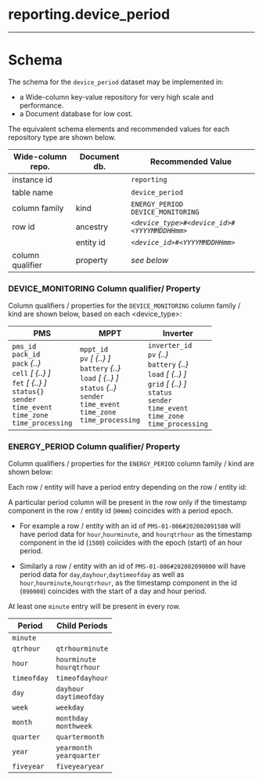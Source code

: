 # reporting.device_period

---

# Schema

The schema for the `device_period` dataset may be implemented in:

- a Wide-column key-value repository for very high scale and performance.
- a Document database for low cost.

The equivalent schema elements and recommended values for each repository type are shown below.

Wide-column repo.       | Document db.      | Recommended Value
---                     | ---               | ---
instance id             |                   | `reporting`
table name              |                   | `device_period`
column family           | kind              | `ENERGY_PERIOD`<br>`DEVICE_MONITORING`
row id                  | ancestry          | _`<device_type>#<device_id>#<YYYYMMDDHHmm>`_
<i></i>                 | entity id         | _`<device_id>#<YYYYMMDDHHmm>`_
column qualifier        | property          | _see below_


### DEVICE_MONITORING Column qualifier/ Property

Column qualifiers / properties for the `DEVICE_MONITORING` column family / kind are shown below, based on each <device_type>: 

PMS             | MPPT              | Inverter       
---             | ---               | ---   
`pms_id`<br>`pack_id`<br>`pack`  _{..}_<br>`cell`  _[ {..} ]_<br>`fet`  _[ {..} ]_<br>`status{}`<br>`sender`<br> `time_event`<br>`time_zone`<br>`time_processing` | `mppt_id`<br>`pv`  _[ {..} ]_<br>`battery`  _{..}_<br>`load`  _[ {..} ]_<br>`status`  _{..}_<br>`sender`<br> `time_event`<br>`time_zone`<br>`time_processing`<br> | `inverter_id`<br>`pv`  _{..}_<br>`battery`  _{..}_<br>`load`  _[ {..} ]_<br>`grid`  _[ {..} ]_<br>`status`<br>`sender`<br>`time_event`<br>`time_zone`<br>`time_processing`
 
### ENERGY_PERIOD Column qualifier/ Property 

Column qualifiers / properties for the `ENERGY_PERIOD` column family / kind are shown below: 

Each row / entity will have a period entry depending on the row / entity id: 

A particular period column will be present in the row only if the timestamp component in the row / entity id (`HHmm`) coincides with a period epoch.

- For example a row / entity with an id of `PMS-01-006#202002091500` will have period data for `hour`,`hourminute`, and `hourqtrhour` as the timestamp component in the id (`1500`) coiicides with the epoch (start) of an hour period.

- Similarly a row / entity with an id of `PMS-01-006#202002090000` will have period data for `day`,`dayhour`,`daytimeofday` as well as `hour`,`hourminute`,`hourqtrhour`, as the timestamp component in the id (`090000`) coincides with the start of a day and hour period.

At least one `minute` entry will be present in every row.

Period              | Child Periods
---                 | ---            
`minute`            | 
`qtrhour`           | `qtrhourminute`
`hour`              | `hourminute`<br>`hourqtrhour`
`timeofday`         | `timeofdayhour`
`day`               | `dayhour`<br>`daytimeofday`
`week`              | `weekday`
`month`             | `monthday`<br>`monthweek`
`quarter`           | `quartermonth`
`year`              | `yearmonth`<br>`yearquarter`
`fiveyear`          | `fiveyearyear`
